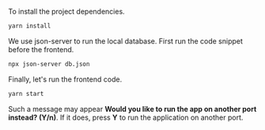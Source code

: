 To install the project dependencies.

```bash
yarn install
```

We use json-server to run the local database. First run the code snippet before the frontend.

```bash
npx json-server db.json
```

Finally, let's run the frontend code.

```bash
yarn start
```

Such a message may appear **Would you like to run the app on another port instead? (Y/n)**.
If it does, press **Y** to run the application on another port.
